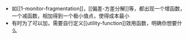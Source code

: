 - 如[[1-monitor-fragmentation]]，[[偏差-方差分解]]等，都出现一个增函数，一个减函数，相加得到一个极小值点，使得成本最小
- 有时为了可以加，需要自行定义[[utility-function]]效用函数，明确你想要什么